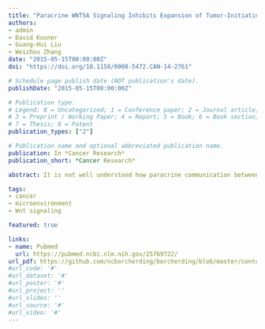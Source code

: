```yaml
---
title: "Paracrine WNT5A Signaling Inhibits Expansion of Tumor-Initiating Cells"
authors:
- admin
- David Kusner
- Guang-Hui Liu
- Weizhou Zhang
date: "2015-05-15T00:00:00Z"
doi: "https://doi.org/10.1158/0008-5472.CAN-14-2761"

# Schedule page publish date (NOT publication's date).
publishDate: "2015-05-15T00:00:00Z"

# Publication type.
# Legend: 0 = Uncategorized; 1 = Conference paper; 2 = Journal article;
# 3 = Preprint / Working Paper; 4 = Report; 5 = Book; 6 = Book section;
# 7 = Thesis; 8 = Patent
publication_types: ["2"]

# Publication name and optional abbreviated publication name.
publication: In *Cancer Research*
publication_short: *Cancer Research*

abstract: It is not well understood how paracrine communication between basal and luminal cell populations in the mammary gland affects tumorigenesis. During ErbB2-induced mammary tumorigenesis, enriched mammary stem cells that represent a subpopulation of basal cells exhibit enhanced tumorigenic capacity compared with the corresponding luminal progenitors. Transcript profiling of tumors derived from basal and luminal tumor-initiating cells (TIC) revealed preferential loss of the noncanonical Wnt ligand WNT5A in basal TIC-derived tumors. Heterozygous loss of WNT5A was correlated with shorter survival of breast cancer patients. In a mouse model of ErbB2-induced breast cancer, Wnt5a heterozygosity promoted tumor multiplicity and pulmonary metastasis. As a TGFβ substrate, luminal cell-produced WNT5A induced a feed-forward loop to activate SMAD2 in a RYK and TGFβR1-dependent manner to limit the expansion of basal TIC in a paracrine fashion, a potential explanation for the suppressive effect of WNT5A in mammary tumorigenesis. Our results identify the WNT5A/RYK module as a spatial regulator of the TGFβ–SMAD signaling pathway in the context of mammary gland development and carcinogenesis, offering a new perspective on tumor suppression provided by basal–luminal cross-talk in normal mammary tissue.

tags:
- cancer
- microenvironment
- Wnt signaling

featured: true

links:
- name: Pubmed
  url: https://pubmed.ncbi.nlm.nih.gov/25769722/
url_pdf: https://github.com/ncborcherding/borcherding/blob/master/content/publication/borcherding2015paracrine/borcherding2015paracrine.pdf
#url_code: '#'
#url_dataset: '#'
#url_poster: '#'
#url_project: ''
#url_slides: ''
#url_source: '#'
#url_video: '#'
---
```


